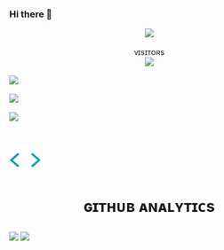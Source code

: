 ### Hi there 👋

<!--
**MEIZNOOBCODER/MEIZNOOBCODER** is a ✨ _special_ ✨ repository because its `README.md` (this file) appears on your GitHub profile.

Here are some ideas to get you started:

- 🔭 I’m currently working on ...
- 🌱 I’m currently learning ...
- 👯 I’m looking to collaborate on ...
- 🤔 I’m looking for help with ...
- 💬 Ask me about ...
- 📫 How to reach me: ...
- 😄 Pronouns: ...
- ⚡ Fun fact: ...
-->
<p align="middle"><a href="https://github.com/MEIZNOOBCODER"><img src="https://img.shields.io/badge/GitHub-100000?style=for-the-badge&logo=github&logoColor=white"></a>

<p align="center">ᴠɪsɪᴛᴏʀs<br><img src="https://profile-counter.glitch.me/MEIZNOOBCODER/count.svg"><br>



<p align="left"><img src="https://img.shields.io/badge/Python-3776AB?style=for-the-badge&logo=python&logoColor=white"><br> 
<p align="left"><img src="https://img.shields.io/badge/HTML-239120?style=for-the-badge&logo=html5&logoColor=white"><br>
<p align="left"><img src="https://img.shields.io/badge/CSS-239120?&style=for-the-badge&logo=css3&logoColor=white"><br>

  
  <h1> <img src = "https://github.com/MEIZNOOBCODER/MEIZNOOBCODER/blob/main/resources/analytics.webp" width="57px"> <P ALIGN="middle"> ɢɪᴛʜᴜʙ ᴀɴᴀʟʏᴛɪᴄs </h1>

 [<img src="https://github-readme-stats.vercel.app/api?username=MEIZNOOBCODER&count_private=true&show_icons=true&theme=chartreuse-dark&custom_title=What%27s+the+craic?&include_all_commits=true&hide_border=true&bg_color=000000" width="49%">](https://github.com/MEIZNOOBCODER)  [<img src="https://github-readme-streak-stats.herokuapp.com/?user=MEIZNOOBCODER&theme=chartreuse-dark&hide_border=True&bg_color=000000" width="49%">](https://github.com/MEIZNOOBCODER)

 

 


